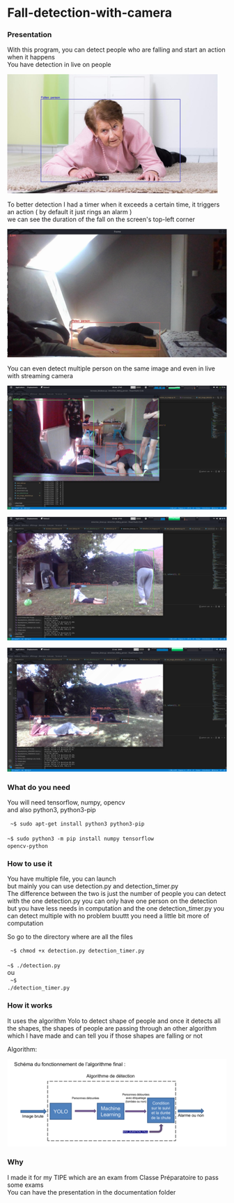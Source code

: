 <h1>Fall-detection-with-camera</h1>

<h3>Presentation</h3>

With this program, you can detect people who are falling and start an action when it happens<br/>
You have detection in live on people<br/>

![My Images](documentation/7.png)

To better detection I had a timer when it exceeds a certain time, it triggers an action ( by default it just rings an alarm ) <br/>
we can see the duration of the fall on the screen's top-left corner<br/>

![My Images](documentation/9.png)

You can even detect multiple person on the same image and even in live with streaming camera

![My Images](documentation/4.png)

![My Images](documentation/11.png)

![My Images](documentation/14.png)

<h3>What do you need</h3>

You will need tensorflow, numpy, opencv <br/>
and also python3, python3-pip<br/>

<code> ~$ sudo apt-get install python3 python3-pip</code><br/>
<code> ~$ sudo python3 -m pip install numpy tensorflow opencv-python</code><br/>

<h3>How to use it</h3>

You have multiple file, you can launch<br/>
but mainly you can use detection.py and detection_timer.py<br/>
The difference between the two is just the number of people you can detect with the one detection.py you can only have one person on the detection<br/>
but you have less needs in computation and the one detection_timer.py you can detect multiple with no problem buuttt you need a little bit more of computation<br/>


So go to the directory where are all the files<br/>

<code> ~$ chmod +x detection.py detection_timer.py</code><br/>
<code> ~$ ./detection.py</code><br/>
ou<br/>
<code> ~$ ./detection_timer.py</code><br/>

<h3>How it works</h3>

It uses the algorithm Yolo to detect shape of people and once it detects all the shapes, the shapes of people are passing through an other algorithm<br/>
which I have made and can tell you if those shapes are falling or not<br/>

Algorithm:<br/>

![My Images](documentation/15.png)

<h3>Why</h3>

I made it for my TIPE which are an exam from Classe Préparatoire to pass some exams<br/>
You can have the presentation in the documentation folder


